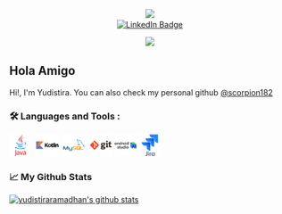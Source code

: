 <div id="header" align="center">
  <img src="https://media.giphy.com/media/M9gbBd9nbDrOTu1Mqx/giphy.gif" width="100"/>
</div>

<div id="badges" align="center">
  <a href="https://www.linkedin.com/in/yudistira-gita-ramadhan-m-m-84702345">
    <img src="https://img.shields.io/badge/LinkedIn-blue?style=for-the-badge&logo=linkedin&logoColor=white" alt="LinkedIn Badge"/>
  </a>
  
  ![](https://visitor-badge.glitch.me/badge?page_id=yudistiraramadhan) 
  
</div>

## Hola Amigo

Hi!, I'm Yudistira. You can also check my personal github <a href="https://github.com/scorpion182">@scorpion182</a>

### :hammer_and_wrench: Languages and Tools :
<div>
  <img src="https://github.com/devicons/devicon/blob/master/icons/java/java-original-wordmark.svg" title="Java" alt="Java" width="40" height="40"/>&nbsp;
  <img src="https://github.com/devicons/devicon/blob/master/icons/kotlin/kotlin-original-wordmark.svg" title="Kotlin"  alt="Kotlin" width="40" height="40"/>&nbsp;
  <img src="https://github.com/devicons/devicon/blob/master/icons/mysql/mysql-original-wordmark.svg" title="MySQL"  alt="MySQL" width="40" height="40"/>&nbsp;
  <img src="https://github.com/devicons/devicon/blob/master/icons/git/git-original-wordmark.svg" title="Git" **alt="Git" width="40" height="40"/>
  <img src="https://github.com/devicons/devicon/blob/master/icons/androidstudio/androidstudio-original-wordmark.svg" title="Android Studio" **alt="Android Studio" width="40" height="40"/>
  <img src="https://github.com/devicons/devicon/blob/master/icons/jira/jira-original-wordmark.svg" title="JIRA" **alt="JIRA" width="40" height="40"/>
</div>

### 📈 My Github Stats

[![yudistiraramadhan's github stats](https://github-readme-stats.vercel.app/api?username=yudistiraramadhan&count_private=true&show_icons=true&theme=radical)](https://github.com/yudistiraramadhan/github-readme-stats)

<!---
yudistiraramadhan/yudistiraramadhan is a ✨ special ✨ repository because its `README.md` (this file) appears on your GitHub profile.
You can click the Preview link to take a look at your changes.
--->
